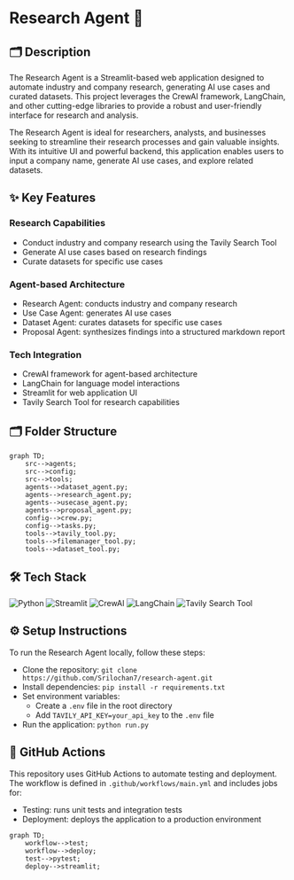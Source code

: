 # Research Agent 🤖

## 🗂️ Description

The Research Agent is a Streamlit-based web application designed to automate industry and company research, generating AI use cases and curated datasets. This project leverages the CrewAI framework, LangChain, and other cutting-edge libraries to provide a robust and user-friendly interface for research and analysis.

The Research Agent is ideal for researchers, analysts, and businesses seeking to streamline their research processes and gain valuable insights. With its intuitive UI and powerful backend, this application enables users to input a company name, generate AI use cases, and explore related datasets.

## ✨ Key Features

### Research Capabilities

* Conduct industry and company research using the Tavily Search Tool
* Generate AI use cases based on research findings
* Curate datasets for specific use cases

### Agent-based Architecture

* Research Agent: conducts industry and company research
* Use Case Agent: generates AI use cases
* Dataset Agent: curates datasets for specific use cases
* Proposal Agent: synthesizes findings into a structured markdown report

### Tech Integration

* CrewAI framework for agent-based architecture
* LangChain for language model interactions
* Streamlit for web application UI
* Tavily Search Tool for research capabilities

## 🗂️ Folder Structure

```mermaid
graph TD;
    src-->agents;
    src-->config;
    src-->tools;
    agents-->dataset_agent.py;
    agents-->research_agent.py;
    agents-->usecase_agent.py;
    agents-->proposal_agent.py;
    config-->crew.py;
    config-->tasks.py;
    tools-->tavily_tool.py;
    tools-->filemanager_tool.py;
    tools-->dataset_tool.py;
```

## 🛠️ Tech Stack

![Python](https://img.shields.io/badge/Python-3776AB?logo=python&logoColor=white&style=for-the-badge)
![Streamlit](https://img.shields.io/badge/Streamlit-1DA7FF?logo=streamlit&logoColor=white&style=for-the-badge)
![CrewAI](https://img.shields.io/badge/CrewAI-000?logo=crewai&logoColor=white&style=for-the-badge)
![LangChain](https://img.shields.io/badge/LangChain-000?logo=langchain&logoColor=white&style=for-the-badge)
![Tavily Search Tool](https://img.shields.io/badge/Tavily-000?logo=tavily&logoColor=white&style=for-the-badge)

## ⚙️ Setup Instructions

To run the Research Agent locally, follow these steps:

* Clone the repository: `git clone https://github.com/Srilochan7/research-agent.git`
* Install dependencies: `pip install -r requirements.txt`
* Set environment variables:
	+ Create a `.env` file in the root directory
	+ Add `TAVILY_API_KEY=your_api_key` to the `.env` file
* Run the application: `python run.py`

## 🤖 GitHub Actions

This repository uses GitHub Actions to automate testing and deployment. The workflow is defined in `.github/workflows/main.yml` and includes jobs for:

* Testing: runs unit tests and integration tests
* Deployment: deploys the application to a production environment

```mermaid
graph TD;
    workflow-->test;
    workflow-->deploy;
    test-->pytest;
    deploy-->streamlit;
```

    
